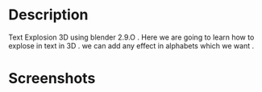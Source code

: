 # Description
Text Explosion 3D using blender 2.9.O . Here we are going to learn how to explose in text in 3D . we can add any effect in alphabets which we want .


# Screenshots



